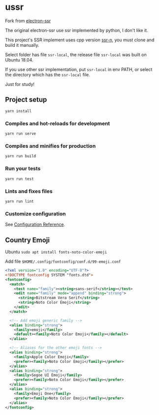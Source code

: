 # ussr

Fork from [electron-ssr](https://github.com/erguotou520/electron-ssr)

The original electron-ssr use ssr implemented by python, I don't like it.

This project's SSR implement uses cpp version [ssr-n](https://github.com/ShadowsocksR-Live/shadowsocksr-native), you must clone and build it manually.

Select folder has file `ssr-local`, the release file `ssr-local` was built on Ubuntu 18.04.

If you use other ssr implementation, put `ssr-local` in env PATH, or select the directory which has the `ssr-local` file.

Just for study!

## Project setup
```
yarn install
```

### Compiles and hot-reloads for development
```
yarn run serve
```

### Compiles and minifies for production
```
yarn run build
```

### Run your tests
```
yarn run test
```

### Lints and fixes files
```
yarn run lint
```

### Customize configuration
See [Configuration Reference](https://cli.vuejs.org/config/).

## Country Emoji

Ubuntu `sudo apt install fonts-noto-color-emoji`

Add file `$HOME/.config/fontconfig/conf.d/99-emoji.conf`

```xml
<?xml version="1.0" encoding="UTF-8"?>
<!DOCTYPE fontconfig SYSTEM "fonts.dtd">
<fontconfig>
  <match>
    <test name="family"><string>sans-serif</string></test>
    <edit name="family" mode="append" binding="strong">
      <string>Bitstream Vera Serif</string>
      <string>Noto Color Emoji</string>
    </edit>
  </match>

  <!-- Add emoji generic family -->
  <alias binding="strong">
    <family>emoji</family>
    <default><family>Noto Color Emoji</family></default>
  </alias>

  <!-- Aliases for the other emoji fonts -->
  <alias binding="strong">
    <family>Apple Color Emoji</family>
    <prefer><family>Noto Color Emoji</family></prefer>
  </alias>
  <alias binding="strong">
    <family>Segoe UI Emoji</family>
    <prefer><family>Noto Color Emoji</family></prefer>
  </alias>
  <alias binding="strong">
    <family>Emoji One</family>
    <prefer><family>Noto Color Emoji</family></prefer>
  </alias>
</fontconfig>

